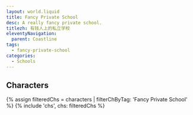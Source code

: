 ```yaml
---
layout: world.liquid
title: Fancy Private School
desc: A really fancy private school.
titlezh: 有钱人上的私立学校
eleventyNavigation:
  parent: Coastline
tags:
  - fancy-private-school
categories:
  - Schools
---
```


## Characters

<link rel="stylesheet" href="/css/characterspage.css">
{% assign filteredChs = characters | filterChByTag: 'Fancy Private School' %}
{% include 'chs', chs: filteredChs %}
